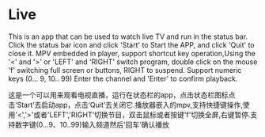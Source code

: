 # Live


This is an app that can be used to watch live TV and run in the status bar. Click the status bar icon and click 'Start' to Start the APP, and click 'Quit' to close it. MPV embedded in player, support shortcut key operation,Using the '<' and '>' or 'LEFT' and 'RIGHT' switch program, double click on the mouse 'f' switching full screen or buttons, RIGHT to suspend. Support numeric keys (0... 9, 10.. 99) Enter the channel and 'Enter' to confirm playback.

这是一个可以用来观看电视直播，运行在状态栏的app，点击状态栏图标点击‘Start’去启动app，点击‘Quit’去关闭它.播放器嵌入的mpv,支持快捷键操作,使用'<','>'或者'LEFT','RIGHT'切换节目，双击鼠标或者按键'f'切换全屏,右键暂停.支持数字键(0...9、10..99)输入频道然后'回车'确认播放
